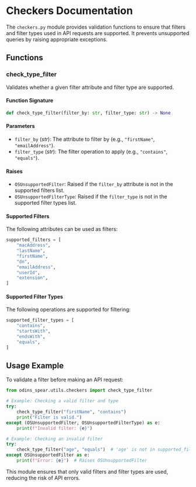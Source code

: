 # Checkers Documentation

The `checkers.py` module provides validation functions to ensure that filters and filter types used in API requests are supported. It prevents unsupported queries by raising appropriate exceptions.

## **Functions**

### **check_type_filter**
Validates whether a given filter attribute and filter type are supported.

#### **Function Signature**
```python
def check_type_filter(filter_by: str, filter_type: str) -> None
```

#### **Parameters**
- `filter_by` (*str*): The attribute to filter by (e.g., `"firstName"`, `"emailAddress"`).
- `filter_type` (*str*): The filter operation to apply (e.g., `"contains"`, `"equals"`).

#### **Raises**
- `OSUnsupportedFilter`: Raised if the `filter_by` attribute is not in the supported filters list.
- `OSUnsupportedFilterType`: Raised if the `filter_type` is not in the supported filter types list.

#### **Supported Filters**
The following attributes can be used as filters:
```python
supported_filters = [
    "macAddress",
    "lastName",
    "firstName",
    "dn",
    "emailAddress",
    "userId",
    "extension",
]
```

#### **Supported Filter Types**
The following operations are supported for filtering:
```python
supported_filter_types = [
    "contains",
    "startsWith",
    "endsWith",
    "equals",
]
```

## **Usage Example**
To validate a filter before making an API request:
```python
from odins_spear.utils.checkers import check_type_filter

# Example: Checking a valid filter and type
try:
    check_type_filter("firstName", "contains")
    print("Filter is valid.")
except (OSUnsupportedFilter, OSUnsupportedFilterType) as e:
    print(f"Invalid filter: {e}")

# Example: Checking an invalid filter
try:
    check_type_filter("age", "equals")  # 'age' is not in supported_filters
except OSUnsupportedFilter as e:
    print(f"Error: {e}")  # Raises OSUnsupportedFilter
```

This module ensures that only valid filters and filter types are used, reducing the risk of API errors.


